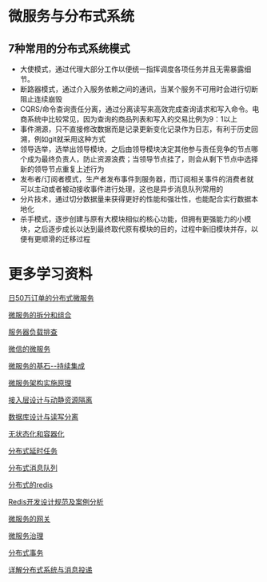 # 微服务与分布式系统

## 7种常用的分布式系统模式

* 大使模式，通过代理大部分工作以便统一指挥调度各项任务并且无需暴露细节。
* 断路器模式，通过介入服务依赖之间的通讯，当某个服务不可用时会进行切断阻止连续崩毁
* CQRS/命令查询责任分离，通过分离读写来高效完成查询请求和写入命令。电商系统中比较常见，因为查询的商品列表和写入的交易比例为9：1以上
* 事件溯源，只不直接修改数据而是记录更新变化记录作为日志，有利于历史回溯，例如git就采用这种方式
* 领导选举，选举出领导模块，之后由领导模块决定其他参与责任竞争的节点哪个成为最终负责人，防止资源浪费；当领导节点挂了，则会从剩下节点中选择新的领导节点重复上述行为
* 发布者/订阅者模式，生产者发布事件到服务器，而订阅相关事件的消费者就可以主动或者被动接收事件进行处理，这也是异步消息队列常用的
* 分片技术，通过切分数据量来获得更好的性能和强壮性，也能配合实行数据本地化
* 杀手模式，逐步创建与原有大模块相似的核心功能，但拥有更强能力的小模块，之后逐步成长以达到最终取代原有模块的目的，过程中新旧模块并存，以便有更顺滑的迁移过程

# 更多学习资料

[日50万订单的分布式微服务](https://mp.weixin.qq.com/s/MbsPqEfqvMahMk51LNC6_g)

[微服务的拆分和组合](https://mp.weixin.qq.com/s/xHS2SYBssJ_9UeYJ0a0Jbw)

[服务器负载排查](https://mp.weixin.qq.com/s/IM6ETL7Xe92azOp7uu-HIw)

[微信的微服务](https://mp.weixin.qq.com/s/w65c2BC-oEN3d64boI3chw)

[微服务的基石--持续集成](https://mp.weixin.qq.com/s/8xdso73nKKvZFZ_bfXi_1A)

[微服务架构实施原理](https://mp.weixin.qq.com/s/xV5-yCxodDKcKJbjLgvj9g)

[接入层设计与动静资源隔离](https://mp.weixin.qq.com/s/lfFKfjhxxtNi0qHHNTvRAQ)

[数据库设计与读写分离](https://mp.weixin.qq.com/s/deUQ8cGRnW0XIS86tlxERw)

[无状态化和容器化](https://mp.weixin.qq.com/s/lN2g9aUnXp4vtjCvxXIqlA)

[分布式延时任务](https://mp.weixin.qq.com/s/Iii4niOLepOPJrJNyp0j-A)

[分布式消息队列](https://mp.weixin.qq.com/s/-7SD1BfxUct7TgIjxPvDSg)

[分布式的redis](https://mp.weixin.qq.com/s/_5fzR6xDqZhOvv-bKuJzGg)

[Redis开发设计规范及案例分析](https://mp.weixin.qq.com/s/gDHLlyfAtZdOUd6i-8gHCA)

[微服务的网关](https://mp.weixin.qq.com/s/TLk6GQhI_c5YlOcgrsBN-w)

[微服务治理](https://mp.weixin.qq.com/s/cUgPspB53lC8CTFaRiJJfAredis)

[分布式事务](https://mp.weixin.qq.com/s/gRKzyFodKyV87g2_pyFUMg)

[详解分布式系统与消息投递](https://mp.weixin.qq.com/s/-jb-FAXzUVepTLFpmgZt8A)